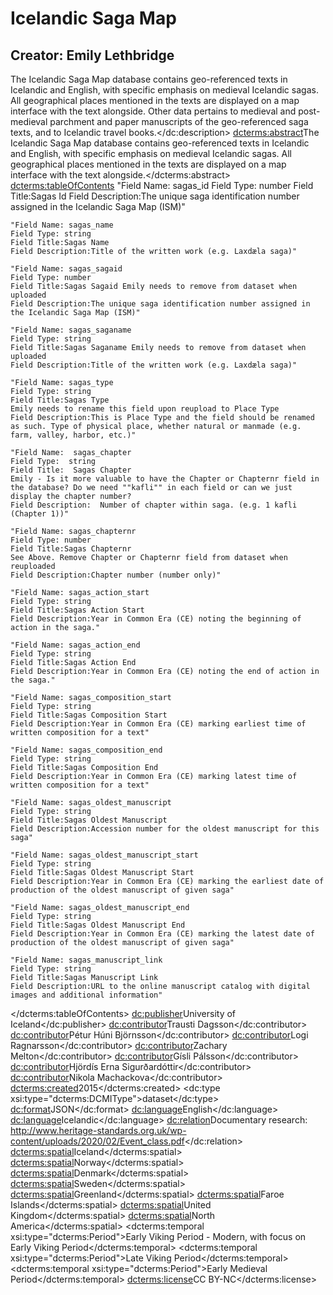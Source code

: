 
# Icelandic Saga Map
## Creator: Emily Lethbridge
The Icelandic Saga Map database contains geo-referenced texts in Icelandic and English, with specific emphasis on medieval Icelandic sagas. All geographical places mentioned in the texts are displayed on a map interface with the text alongside. Other data pertains to medieval and post-medieval parchment and paper manuscripts of the geo-referenced saga texts, and to Icelandic travel books.</dc:description>
<dcterms:abstract>The Icelandic Saga Map database contains geo-referenced texts in Icelandic and English, with specific emphasis on medieval Icelandic sagas. All geographical places mentioned in the texts are displayed on a map interface with the text alongside.</dcterms:abstract>
<dcterms:tableOfContents>
	"Field Name: sagas_id
	Field Type: number
	Field Title:Sagas Id
	Field Description:The unique saga identification number assigned in the Icelandic Saga Map (ISM)"

	"Field Name: sagas_name
	Field Type: string
	Field Title:Sagas Name
	Field Description:Title of the written work (e.g. Laxdæla saga)"

	"Field Name: sagas_sagaid
	Field Type: number
	Field Title:Sagas Sagaid Emily needs to remove from dataset when uploaded
	Field Description:The unique saga identification number assigned in the Icelandic Saga Map (ISM)"

	"Field Name: sagas_saganame
	Field Type: string
	Field Title:Sagas Saganame Emily needs to remove from dataset when uploaded
	Field Description:Title of the written work (e.g. Laxdæla saga)"

	"Field Name: sagas_type
	Field Type: string
	Field Title:Sagas Type
	Emily needs to rename this field upon reupload to Place Type
	Field Description:This is Place Type and the field should be renamed as such. Type of physical place, whether natural or manmade (e.g. farm, valley, harbor, etc.)"

	"Field Name:  sagas_chapter
	Field Type:  string
	Field Title:  Sagas Chapter
	Emily - Is it more valuable to have the Chapter or Chapternr field in the database? Do we need ""kafli"" in each field or can we just display the chapter number?
	Field Description:  Number of chapter within saga. (e.g. 1 kafli (Chapter 1))"

	"Field Name: sagas_chapternr
	Field Type: number
	Field Title:Sagas Chapternr 
	See Above. Remove Chapter or Chapternr field from dataset when reuploaded
	Field Description:Chapter number (number only)"

	"Field Name: sagas_action_start
	Field Type: string
	Field Title:Sagas Action Start
	Field Description:Year in Common Era (CE) noting the beginning of action in the saga."

	"Field Name: sagas_action_end
	Field Type: string
	Field Title:Sagas Action End
	Field Description:Year in Common Era (CE) noting the end of action in the saga."

	"Field Name: sagas_composition_start
	Field Type: string
	Field Title:Sagas Composition Start
	Field Description:Year in Common Era (CE) marking earliest time of written composition for a text"

	"Field Name: sagas_composition_end
	Field Type: string
	Field Title:Sagas Composition End
	Field Description:Year in Common Era (CE) marking latest time of written composition for a text"

	"Field Name: sagas_oldest_manuscript
	Field Type: string
	Field Title:Sagas Oldest Manuscript
	Field Description:Accession number for the oldest manuscript for this saga"

	"Field Name: sagas_oldest_manuscript_start
	Field Type: string
	Field Title:Sagas Oldest Manuscript Start
	Field Description:Year in Common Era (CE) marking the earliest date of production of the oldest manuscript of given saga"

	"Field Name: sagas_oldest_manuscript_end
	Field Type: string
	Field Title:Sagas Oldest Manuscript End
	Field Description:Year in Common Era (CE) marking the latest date of production of the oldest manuscript of given saga"

	"Field Name: sagas_manuscript_link
	Field Type: string
	Field Title:Sagas Manuscript Link
	Field Description:URL to the online manuscript catalog with digital images and additional information"
</dcterms:tableOfContents>
<dc:publisher>University of Iceland</dc:publisher>
<dc:contributor>Trausti Dagsson</dc:contributor>
<dc:contributor>Pétur Húni Björnsson</dc:contributor>
<dc:contributor>Logi Ragnarsson</dc:contributor>
<dc:contributor>Zachary Melton</dc:contributor>
<dc:contributor>Gísli Pálsson</dc:contributor>
<dc:contributor>Hjördís Erna Sigurðardóttir</dc:contributor>
<dc:contributor>Nikola Machackova</dc:contributor>
<dcterms:created>2015</dcterms:created>
<dc:type xsi:type="dcterms:DCMIType">dataset</dc:type>
<dc:format>JSON</dc:format>
<dc:language>English</dc:language>
<dc:language>Icelandic</dc:language>
<dc:relation>Documentary research: http://www.heritage-standards.org.uk/wp-content/uploads/2020/02/Event_class.pdf</dc:relation>
<dcterms:spatial>Iceland</dcterms:spatial>
<dcterms:spatial>Norway</dcterms:spatial>
<dcterms:spatial>Denmark</dcterms:spatial>
<dcterms:spatial>Sweden</dcterms:spatial>
<dcterms:spatial>Greenland</dcterms:spatial>
<dcterms:spatial>Faroe Islands</dcterms:spatial>
<dcterms:spatial>United Kingdom</dcterms:spatial>
<dcterms:spatial>North America</dcterms:spatial>
<dcterms:temporal xsi:type="dcterms:Period">Early Viking Period - Modern, with focus on Early Viking Period</dcterms:temporal>
<dcterms:temporal xsi:type="dcterms:Period">Late Viking Period</dcterms:temporal>
<dcterms:temporal xsi:type="dcterms:Period">Early Medieval Period</dcterms:temporal>
<dcterms:license>CC BY-NC</dcterms:license>

</metadata>
<!--stackedit_data:
eyJoaXN0b3J5IjpbLTE3Njk3ODU1MjldfQ==
-->